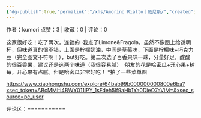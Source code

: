 ```yaml
---
{"dg-publish":true,"permalink":"/xhs/Amorino Rialto｜威尼斯/","created":"2025-03-17T22:05:00.113+08:00","updated":"2025-03-17T22:05:00.113+08:00"}
---
```


作者：kumori
点赞：3   |   收藏：0   |   评论：0

这家很好吃！吃了两次，连锁的
·我点了Limone&Fragola，虽然不像图上给透明杯，但味道真的很不错，上面是柠檬奶油，中间是草莓味，下面是柠檬味+巧克力豆（完全图文不符啊！），but好吃。第二次选了百香果味一球，分量好足，酸酸的很百香果，建议还是选两个味道（我很容易腻）
·朋友的花是哈密瓜+开心果+树莓，开心果有点腻。但是哈密瓜非常好吃！
*拍了一些菜单图

https://www.xiaohongshu.com/explore/64bab99b000000000800e6ba?xsec_token=ABcMMIti4BWY011lPY_1sFdeh5lf9aHb1Ya0DieO7aViM=&xsec_source=pc_user

评论区：===========

